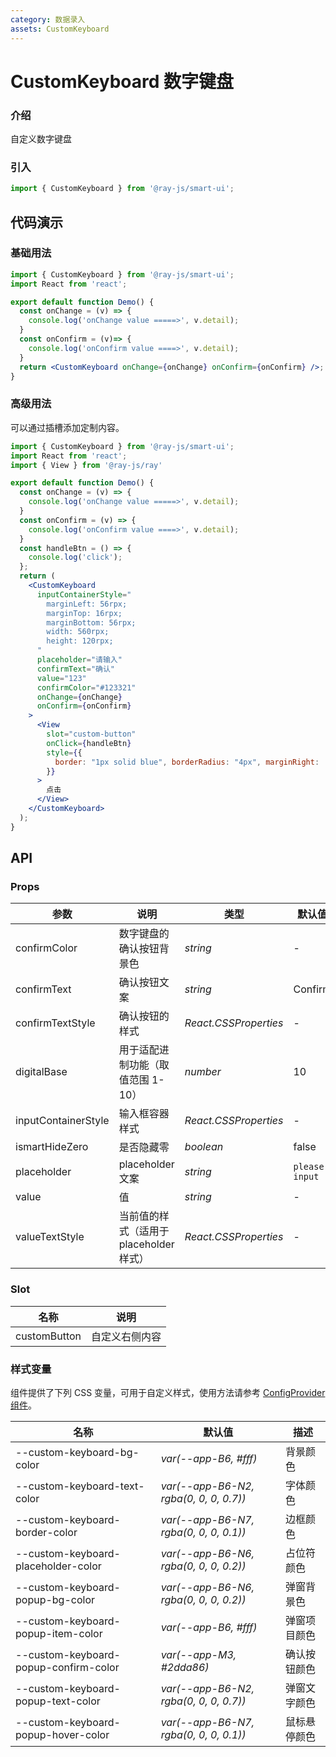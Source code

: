 ```yaml
---
category: 数据录入
assets: CustomKeyboard
---
```


# CustomKeyboard 数字键盘

### 介绍

自定义数字键盘

### 引入

```jsx
import { CustomKeyboard } from '@ray-js/smart-ui';
```

## 代码演示

### 基础用法

```jsx
import { CustomKeyboard } from '@ray-js/smart-ui';
import React from 'react';

export default function Demo() {
  const onChange = (v) => {
    console.log('onChange value =====>', v.detail);
  }
  const onConfirm = (v)=> {
    console.log('onConfirm value ====>', v.detail);
  }
  return <CustomKeyboard onChange={onChange} onConfirm={onConfirm} />;
}
```

### 高级用法

可以通过插槽添加定制内容。

```jsx
import { CustomKeyboard } from '@ray-js/smart-ui';
import React from 'react';
import { View } from '@ray-js/ray'

export default function Demo() {
  const onChange = (v) => {
    console.log('onChange value =====>', v.detail);
  }
  const onConfirm = (v) => {
    console.log('onConfirm value ====>', v.detail);
  }
  const handleBtn = () => {
    console.log('click');
  };
  return (
    <CustomKeyboard
      inputContainerStyle="
        marginLeft: 56rpx;
        marginTop: 16rpx;
        marginBottom: 56rpx;
        width: 560rpx;
        height: 120rpx;
      "
      placeholder="请输入"
      confirmText="确认"
      value="123"
      confirmColor="#123321"
      onChange={onChange}
      onConfirm={onConfirm}
    >
      <View
        slot="custom-button"
        onClick={handleBtn}
        style={{
          border: "1px solid blue", borderRadius: "4px", marginRight: '4px'
        }}
      >
        点击
      </View>
    </CustomKeyboard>
  );
}
```

## API

### Props

| 参数 | 说明 | 类型 | 默认值 |
| --- | --- | --- | --- |
| confirmColor | 数字键盘的确认按钮背景色 | _string_ | - |
| confirmText | 确认按钮文案 | _string_ | Confirm |
| confirmTextStyle | 确认按钮的样式 | _React.CSSProperties_ | - |
| digitalBase | 用于适配进制功能（取值范围 1-10） | _number_ | 10 |
| inputContainerStyle | 输入框容器样式 | _React.CSSProperties_ | - |
| ismartHideZero | 是否隐藏零 | _boolean_ | false |
| placeholder | placeholder 文案 | _string_ | `please input` |
| value | 值 | _string_ | - |
| valueTextStyle | 当前值的样式（适用于 placeholder 样式） | _React.CSSProperties_ | - |

### Slot

| 名称          | 说明           |
| ------------- | -------------- |
| customButton | 自定义右侧内容 |

### 样式变量

组件提供了下列 CSS 变量，可用于自定义样式，使用方法请参考 [ConfigProvider 组件](/material/smartui?comId=config-provider)。

| 名称                          | 默认值                                 | 描述 |
| ----------------------------- | -------------------------------------- | ---- |
| --custom-keyboard-bg-color | _var(--app-B6, #fff)_ | 背景颜色 |
| --custom-keyboard-text-color | _var(--app-B6-N2, rgba(0, 0, 0, 0.7))_ | 字体颜色 |
| --custom-keyboard-border-color | _var(--app-B6-N7, rgba(0, 0, 0, 0.1))_ | 边框颜色 |
| --custom-keyboard-placeholder-color | _var(--app-B6-N6, rgba(0, 0, 0, 0.2))_ | 占位符颜色 |
| --custom-keyboard-popup-bg-color | _var(--app-B6-N6, rgba(0, 0, 0, 0.2))_ | 弹窗背景色 |
| --custom-keyboard-popup-item-color | _var(--app-B6, #fff)_ | 弹窗项目颜色 |
| --custom-keyboard-popup-confirm-color | _var(--app-M3, #2dda86)_ | 确认按钮颜色 |
| --custom-keyboard-popup-text-color | _var(--app-B6-N2, rgba(0, 0, 0, 0.7))_ | 弹窗文字颜色 |
| --custom-keyboard-popup-hover-color | _var(--app-B6-N7, rgba(0, 0, 0, 0.1))_ | 鼠标悬停颜色 |